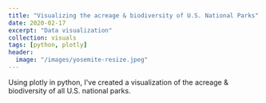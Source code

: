 ```yaml
---
title: "Visualizing the acreage & biodiversity of U.S. National Parks"
date: 2020-02-17
excerpt: "Data visualization"
collection: visuals
tags: [python, plotly]
header:
  image: "/images/yosemite-resize.jpeg"
---
```

Using plotly in python, I've created a visualization of the acreage & biodiversity of all U.S. national parks.

